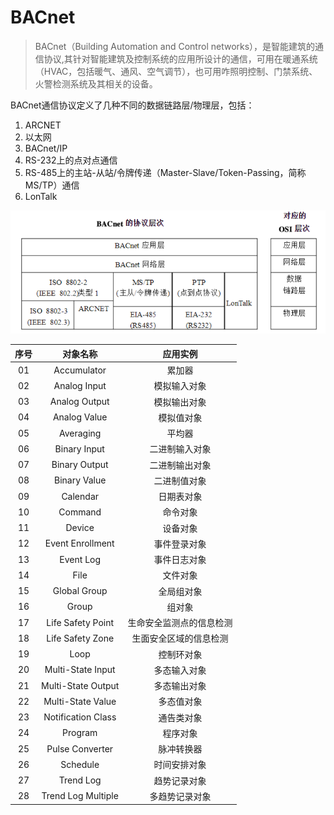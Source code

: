 # BACnet

> BACnet（Building Automation and Control networks），是智能建筑的通信协议,其针对智能建筑及控制系统的应用所设计的通信，可用在暖通系统（HVAC，包括暖气、通风、空气调节），也可用咋照明控制、门禁系统、火警检测系统及其相关的设备。

BACnet通信协议定义了几种不同的数据链路层/物理层，包括：

1. ARCNET
2. 以太网
3. BACnet/IP
4. RS-232上的点对点通信
5. RS-485上的主站-从站/令牌传递（Master-Slave/Token-Passing，简称MS/TP）通信
6. LonTalk

![image-20210830103627861](img/image-20210830103627861.png)

| **序号** |    **对象名称**    |       **应用实例**       |
| :------: | :----------------: | :----------------------: |
|    01    |    Accumulator     |          累加器          |
|    02    |    Analog Input    |       模拟输入对象       |
|    03    |   Analog Output    |       模拟输出对象       |
|    04    |    Analog Value    |        模拟值对象        |
|    05    |     Averaging      |          平均器          |
|    06    |    Binary Input    |      二进制输入对象      |
|    07    |   Binary Output    |      二进制输出对象      |
|    08    |    Binary Value    |       二进制值对象       |
|    09    |      Calendar      |        日期表对象        |
|    10    |      Command       |         命令对象         |
|    11    |       Device       |         设备对象         |
|    12    |  Event Enrollment  |       事件登录对象       |
|    13    |     Event Log      |       事件日志对象       |
|    14    |        File        |         文件对象         |
|    15    |    Global Group    |        全局组对象        |
|    16    |       Group        |          组对象          |
|    17    | Life Safety Point  | 生命安全监测点的信息检测 |
|    18    |  Life Safety Zone  |  生面安全区域的信息检测  |
|    19    |        Loop        |        控制环对象        |
|    20    | Multi-State Input  |       多态输入对象       |
|    21    | Multi-State Output |       多态输出对象       |
|    22    | Multi-State Value  |        多态值对象        |
|    23    | Notification Class |        通告类对象        |
|    24    |      Program       |         程序对象         |
|    25    |  Pulse Converter   |        脉冲转换器        |
|    26    |      Schedule      |       时间安排对象       |
|    27    |     Trend Log      |       趋势记录对象       |
|    28    | Trend Log Multiple |      多趋势记录对象      |